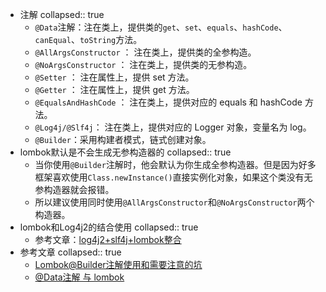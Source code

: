 - 注解
  collapsed:: true
	- `@Data`注解：注在类上，提供类的`get`、`set`、`equals`、`hashCode`、`canEqual`、`toString`方法。
	- `@AllArgsConstructor` ： 注在类上，提供类的全参构造。
	- `@NoArgsConstructor` ： 注在类上，提供类的无参构造。
	- `@Setter` ： 注在属性上，提供 set 方法。
	- `@Getter` ： 注在属性上，提供 get 方法。
	- `@EqualsAndHashCode` ：    注在类上，提供对应的 equals 和 hashCode 方法。
	- `@Log4j/@Slf4j`： 注在类上，提供对应的 Logger 对象，变量名为 log。
	- `@Builder`：采用构建者模式，链式创建对象。
- lombok默认是不会生成无参构造器的
  collapsed:: true
	- 当你使用`@Builder`注解时，他会默认为你生成全参构造器。但是因为好多框架喜欢使用`Class.newInstance()`直接实例化对象，如果这个类没有无参构造器就会报错。
	- 所以建议使用同时使用`@AllArgsConstructor`和`@NoArgsConstructor`两个构造器。
- lombok和Log4j2的结合使用
  collapsed:: true
	- 参考文章：[log4j2+slf4j+lombok整合](https://blog.csdn.net/m0_57099067/article/details/125303294)
- 参考文章
  collapsed:: true
	- [Lombok@Builder注解使用和需要注意的坑](https://blog.csdn.net/a648119398/article/details/120513865)
	- [@Data注解 与 lombok](https://www.jianshu.com/p/c1ee7e4247bf)